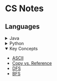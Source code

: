 # CS Notes

## Languages

<details>
	<summary>Java</summary>

- [Basic Info](./Topics/java_basics.md)
- [OOP](./Topics/oop.md)
- [Useful Code](./Topics/java_code.md)

</details>
<details>
	<summary>Python</summary>

- WIP

</details>
<details open>
	<summary>Key Concepts</summary>

- [ASCII](./Topics/ascii.md)
- [Copy vs. Reference](./Topics/copy_vs_ref.md)
- [DFS](./Topics/dfs.md)
- [BFS](./Topics/bfs.md)

</details>